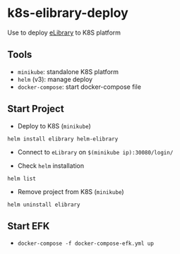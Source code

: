 # k8s-elibrary-deploy

Use to deploy [eLibrary](https://github.com/johnny-butter/eLibrary) to K8S platform

## Tools

- `minikube`: standalone K8S platform
- `helm` (v3): manage deploy
- `docker-compose`: start docker-compose file

## Start Project

- Deploy to K8S (`minikube`)

```shell
helm install elibrary helm-elibrary
```

- Connect to `eLibrary` on `$(minikube ip):30080/login/`

- Check `helm` installation

```shell
helm list
```

- Remove project from K8S (`minikube`)

```shell
helm uninstall elibrary
```

## Start EFK

- `docker-compose -f docker-compose-efk.yml up`
